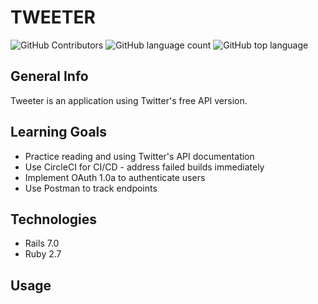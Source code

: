 # TWEETER

![GitHub Contributors](https://img.shields.io/github/contributors/naomiyocum/tweeter)
![GitHub language count](https://img.shields.io/github/languages/count/naomiyocum/tweeter)
![GitHub top language](https://img.shields.io/github/languages/top/naomiyocum/tweeter?color=yellow)

## General Info
Tweeter is an application using Twitter's free API version.

## Learning Goals
* Practice reading and using Twitter's API documentation
* Use CircleCI for CI/CD - address failed builds immediately
* Implement OAuth 1.0a to authenticate users
* Use Postman to track endpoints

## Technologies
* Rails 7.0
* Ruby 2.7

## Usage


